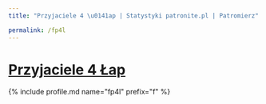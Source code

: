 ```yaml
---
title: "Przyjaciele 4 \u0141ap | Statystyki patronite.pl | Patromierz"

permalink: /fp4l
---
```


# [Przyjaciele 4 Łap](https://patronite.pl/fp4l)

{% include profile.md name="fp4l" prefix="f" %}
